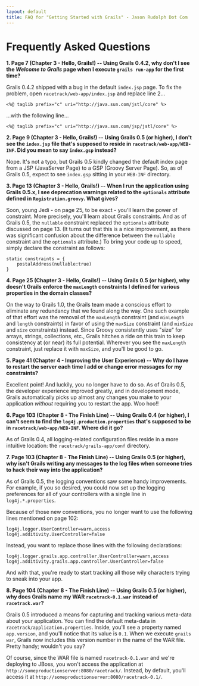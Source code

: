 ```yaml
---
layout: default
title: FAQ for "Getting Started with Grails" - Jason Rudolph Dot Com
---
```

# Frequently Asked Questions

**1. Page 7 (Chapter 3 - Hello, Grails!) -- Using Grails 0.4.2, why don't I see the *Welcome to Grails* page when I execute `grails run-app` for the first time?**

Grails 0.4.2 shipped with a bug in the default `index.jsp` page.  To fix the problem, open `racetrack/web-app/index.jsp` and replace line 2...

    <%@ taglib prefix="c" uri="http://java.sun.com/jstl/core" %>

...with the following line...				     

    <%@ taglib prefix="c" uri="http://java.sun.com/jsp/jstl/core" %>

**2. Page 9 (Chapter 3 - Hello, Grails!) -- Using Grails 0.5 (or higher), I don't see the `index.jsp` file that's supposed to reside in `racetrack/web-app/WEB-INF`.  Did you mean to say `index.gsp` instead?**

Nope.  It's not a typo, but Grails 0.5 kindly changed the default index page from a JSP (JavaServer Page) to a GSP (Groovy Server Page).  So, as of Grails 0.5, expect to see `index.gsp` sitting in your `WEB-INF` directory.


**3. Page 13 (Chapter 3 - Hello, Grails!) --  When I run the application using Grails 0.5.x, I see deprecation warnings related to the `optionals` attribute defined in `Registration.groovy`.  What gives?**

Soon, young Jedi - on page 25, to be exact - you'll learn the power of constraint.  More precisely, you'll learn about Grails constraints.  And as of Grails 0.5, the `nullable` constraint replaced the `optionals` attribute discussed on page 13.  (It turns out that this is a nice improvement, as there was significant confusion about the difference between the `nullable` constraint and the `optionals` attribute.)  To bring your code up to speed, simply declare the constraint as follows:

    static constraints = {
        postalAddress(nullable:true)
    }

**4. Page 25 (Chapter 3 - Hello, Grails!) --  Using Grails 0.5 (or higher), why doesn't Grails enforce the `maxLength` constraints I defined for various properties in the domain classes?**

On the way to Grails 1.0, the Grails team made a conscious effort to eliminate any redundancy that we found along the way.  One such example of that effort was the removal of the `maxLength` constraint (and `minLength` and `length` constraints) in favor of using the `maxSize` constraint (and `minSize` and `size` constraints) instead.  Since Groovy consistently uses "size" for arrays, strings, collections, etc., Grails hitches a ride on this train to keep consistency at (or near) its full potential.  Wherever you see the `maxLength` constraint, just replace it with `maxSize`, and you'll be good to go.

**5. Page 41 (Chapter 4 - Improving the User Experience) --  Why do I have to restart the server each time I add or change error messages for my constraints?**

Excellent point!  And luckily, you no longer have to do so.  As of Grails 0.5, the developer experience improved greatly, and in development mode, Grails automatically picks up almost any changes you make to your application *without* requiring you to restart the app.  Woo hoo!! 

**6. Page 103 (Chapter 8 - The Finish Line) --  Using Grails 0.4 (or higher), I can't seem to find the `log4j.production.properties` that's supposed to be in `racetrack/web-app/WEB-INF`.  Where did it go?**

As of Grails 0.4, all logging-related configuration files reside in a more intuitive location: the  `racetrack/grails-app/conf` directory.  

**7. Page 103 (Chapter 8 - The Finish Line) --  Using Grails 0.5 (or higher), why isn't Grails  writing any messages to the log files when someone tries to hack their way into the application?**

As of Grails 0.5, the logging conventions saw some handy improvements.  For example, if you so desired, you could now set up the logging preferences for all of your controllers with a single line in `log4j.*.properties`.

Because of those new conventions, you no longer want to use the following lines mentioned on page 102:

    log4j.logger.UserController=warn,access 
    log4j.additivity.UserController=false

Instead, you want to replace those lines with the following declarations:

    log4j.logger.grails.app.controller.UserController=warn,access 
    log4j.additivity.grails.app.controller.UserController=false

And with that, you're ready to start tracking all those wily characters trying to sneak into your app.

**8. Page 104 (Chapter 8 - The Finish Line) --  Using Grails 0.5 (or higher), why does Grails name my WAR `racetrack-0.1.war` instead of `racetrack.war`?**

Grails 0.5 introduced a means for capturing and tracking various meta-data about your application.  You can find the default meta-data in `racetrack/application.properties`.  Inside, you'll see a property named `app.version`, and you'll notice that its value is `0.1`.  When we execute `grails war`, Grails now includes this version number in the name of the WAR file.  Pretty handy; wouldn't you say?

Of course, since the WAR file is named `racetrack-0.1.war` and we're deploying to JBoss, you won't access the application at `http://someproductionserver:8080/racetrack/`.  Instead, by default, you'll access it at `http://someproductionserver:8080/racetrack-0.1/`.
